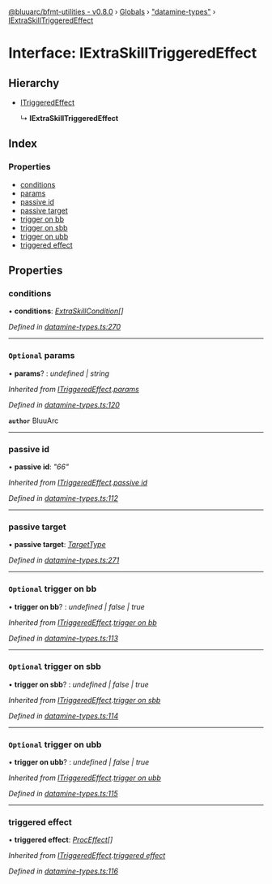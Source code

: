 [@bluuarc/bfmt-utilities - v0.8.0](../README.md) › [Globals](../globals.md) › ["datamine-types"](../modules/_datamine_types_.md) › [IExtraSkillTriggeredEffect](_datamine_types_.iextraskilltriggeredeffect.md)

# Interface: IExtraSkillTriggeredEffect

## Hierarchy

* [ITriggeredEffect](_datamine_types_.itriggeredeffect.md)

  ↳ **IExtraSkillTriggeredEffect**

## Index

### Properties

* [conditions](_datamine_types_.iextraskilltriggeredeffect.md#conditions)
* [params](_datamine_types_.iextraskilltriggeredeffect.md#optional-params)
* [passive id](_datamine_types_.iextraskilltriggeredeffect.md#passive-id)
* [passive target](_datamine_types_.iextraskilltriggeredeffect.md#passive-target)
* [trigger on bb](_datamine_types_.iextraskilltriggeredeffect.md#optional-trigger-on-bb)
* [trigger on sbb](_datamine_types_.iextraskilltriggeredeffect.md#optional-trigger-on-sbb)
* [trigger on ubb](_datamine_types_.iextraskilltriggeredeffect.md#optional-trigger-on-ubb)
* [triggered effect](_datamine_types_.iextraskilltriggeredeffect.md#triggered-effect)

## Properties

###  conditions

• **conditions**: *[ExtraSkillCondition](../modules/_datamine_types_.md#extraskillcondition)[]*

*Defined in [datamine-types.ts:270](https://github.com/BluuArc/bfmt-utilities/blob/master/src/datamine-types.ts#L270)*

___

### `Optional` params

• **params**? : *undefined | string*

*Inherited from [ITriggeredEffect](_datamine_types_.itriggeredeffect.md).[params](_datamine_types_.itriggeredeffect.md#optional-params)*

*Defined in [datamine-types.ts:120](https://github.com/BluuArc/bfmt-utilities/blob/master/src/datamine-types.ts#L120)*

**`author`** BluuArc

___

###  passive id

• **passive id**: *"66"*

*Inherited from [ITriggeredEffect](_datamine_types_.itriggeredeffect.md).[passive id](_datamine_types_.itriggeredeffect.md#passive-id)*

*Defined in [datamine-types.ts:112](https://github.com/BluuArc/bfmt-utilities/blob/master/src/datamine-types.ts#L112)*

___

###  passive target

• **passive target**: *[TargetType](../enums/_datamine_types_.targettype.md)*

*Defined in [datamine-types.ts:271](https://github.com/BluuArc/bfmt-utilities/blob/master/src/datamine-types.ts#L271)*

___

### `Optional` trigger on bb

• **trigger on bb**? : *undefined | false | true*

*Inherited from [ITriggeredEffect](_datamine_types_.itriggeredeffect.md).[trigger on bb](_datamine_types_.itriggeredeffect.md#optional-trigger-on-bb)*

*Defined in [datamine-types.ts:113](https://github.com/BluuArc/bfmt-utilities/blob/master/src/datamine-types.ts#L113)*

___

### `Optional` trigger on sbb

• **trigger on sbb**? : *undefined | false | true*

*Inherited from [ITriggeredEffect](_datamine_types_.itriggeredeffect.md).[trigger on sbb](_datamine_types_.itriggeredeffect.md#optional-trigger-on-sbb)*

*Defined in [datamine-types.ts:114](https://github.com/BluuArc/bfmt-utilities/blob/master/src/datamine-types.ts#L114)*

___

### `Optional` trigger on ubb

• **trigger on ubb**? : *undefined | false | true*

*Inherited from [ITriggeredEffect](_datamine_types_.itriggeredeffect.md).[trigger on ubb](_datamine_types_.itriggeredeffect.md#optional-trigger-on-ubb)*

*Defined in [datamine-types.ts:115](https://github.com/BluuArc/bfmt-utilities/blob/master/src/datamine-types.ts#L115)*

___

###  triggered effect

• **triggered effect**: *[ProcEffect](../modules/_datamine_types_.md#proceffect)[]*

*Inherited from [ITriggeredEffect](_datamine_types_.itriggeredeffect.md).[triggered effect](_datamine_types_.itriggeredeffect.md#triggered-effect)*

*Defined in [datamine-types.ts:116](https://github.com/BluuArc/bfmt-utilities/blob/master/src/datamine-types.ts#L116)*
